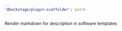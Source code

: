 ```yaml
---
'@backstage/plugin-scaffolder': patch
---
```


Render markdown for description in software templates
